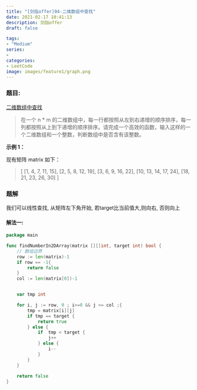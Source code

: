 ```yaml
---
title: "[剑指offer]04-二维数组中查找"
date: 2021-02-17 10:41:13
description: 剑指offer
draft: false

tags:
- "Medium"
series:
- 
categories:
- LeetCode
image: images/feature1/graph.png
---
```






### 题目:



[二维数组中查找](https://leetcode-cn.com/problems/er-wei-shu-zu-zhong-de-cha-zhao-lcof/)



> 在一个 n * m 的二维数组中，每一行都按照从左到右递增的顺序排序，每一列都按照从上到下递增的顺序排序。请完成一个高效的函数，输入这样的一个二维数组和一个整数，判断数组中是否含有该整数。
>



**示例 1：**

现有矩阵 matrix 如下：

> [
>   [1,   4,  7, 11, 15],
>   [2,   5,  8, 12, 19],
>   [3,   6,  9, 16, 22],
>   [10, 13, 14, 17, 24],
>   [18, 21, 23, 26, 30]
> ]



### 题解

我们可以线性查找, 从矩阵左下角开始, 若target比当前值大,则向右, 否则向上

#### 解法一:

```go
package main

func findNumberIn2DArray(matrix [][]int, target int) bool {
	// 数组边界
	row := len(matrix)-1	
	if row == -1{
		return false
	}
	col := len(matrix[0])-1


	var tmp int

	for i, j := row, 0 ; i>=0 && j <= col ;{
		tmp = matrix[i][j]
		if tmp == target {
			return true
		} else {
			if  tmp < target {
				j++
			} else {
				i--
			}
		}
	}
	
	return false
}
```